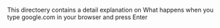 This directoery contains a detail explanation on What happens when you type google.com in your browser and press Enter
